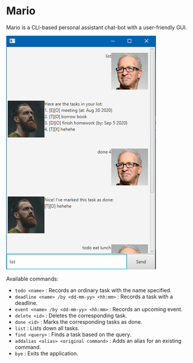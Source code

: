 # Mario 
Mario is a CLI-based personal assistant chat-bot with a user-friendly GUI.

![Image of Ui](docs/Ui.png)

Available commands:
* `todo <name>` : Records an ordinary task with the name specified.
* `deadline <name> /by <dd-mm-yy> <hh:mm>` : Records a task with a deadline.
* `event <name> /by <dd-mm-yy> <hh:mm>` : Records an upcoming event.
* `delete <id>` : Deletes the corresponding task.
* `done <id>` : Marks the corresponding tasks as done.
* `list` : Lists down all tasks.
* `find <query>` : Finds a task based on the query.
* `addalias <alias> <original command>` : Adds an alias for an existing command.
* `bye` : Exits the application.
